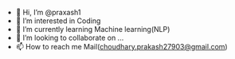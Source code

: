 - 👋 Hi, I’m @praxash1
- 👀 I’m interested in Coding
- 🌱 I’m currently learning Machine learning(NLP)
- 💞️ I’m looking to collaborate on ...
- 📫 How to reach me Mail(choudhary.prakash27903@gmail.com)

<!---
prakash279/prakash279 is a ✨ special ✨ repository because its `README.md` (this file) appears on your GitHub profile.
You can click the Preview link to take a look at your changes.
--->
